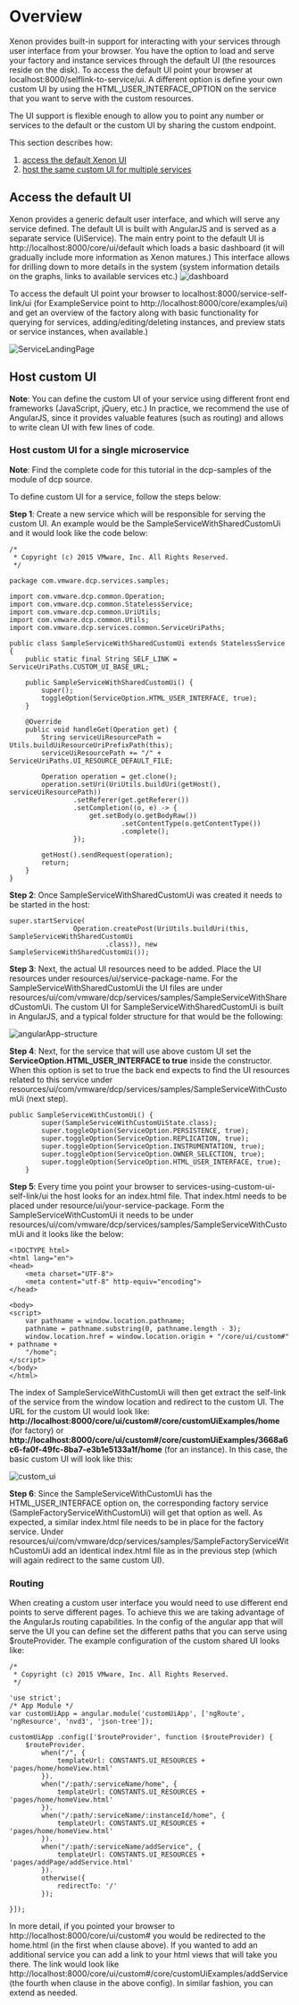 # Overview
Xenon provides built-in support for interacting with your services through user interface from your browser. You have the option to load and serve your factory and instance services through the default UI (the resources reside on the disk). To access the default UI point your browser at localhost:8000/selflink-to-service/ui. A different option is define your own custom UI by using the HTML_USER_INTERFACE_OPTION on the service that you want to serve with the custom resources. 

The UI support is flexible enough to allow you to point any number or services to the default or the custom UI by sharing the custom endpoint.

This section describes how:
1. [access the default Xenon UI](HostYourUi#access-the-default-ui)
2. [host the same custom UI for multiple services](HostYourUi#host-custom-ui-for-a-collection-of-micro-services)

## Access the default UI
Xenon provides a generic default user interface, and which will serve any service defined. The default UI is built with AngularJS and is served as a separate service (UiService). The main entry point to the default UI is http://localhost:8000/core/ui/default which loads a basic dashboard (it will gradually include more information as Xenon matures.) This interface allows for drilling down to more details in the system (system information details on the graphs, links to available services etc.)
![dashboard](./dashboard.png)


To access the default UI point your browser to localhost:8000/service-self-link/ui (for ExampleService point to http://localhost:8000/core/examples/ui) and get an overview of the factory along with basic functionality for querying for services, adding/editing/deleting instances, and preview stats or service instances, when available.)

![ServiceLandingPage](./ServiceLandingPage.png)

## Host custom UI 
**Note**: You can define the custom UI of your service using different front end frameworks (JavaScript, jQuery, etc.) In practice, we recommend the use of AngularJS, since it provides valuable features (such as routing) and allows to write clean UI with few lines of code.

### Host custom UI for a single microservice
**Note**: Find the complete code for this tutorial in the dcp-samples of the module of dcp source.  

To define custom UI for a service, follow the steps below:

**Step 1**: Create a new service which will be responsible for serving the custom UI. An example would be the SampleServiceWithSharedCustomUi and it would look like the code below:

```
/*
 * Copyright (c) 2015 VMware, Inc. All Rights Reserved.
 */

package com.vmware.dcp.services.samples;

import com.vmware.dcp.common.Operation;
import com.vmware.dcp.common.StatelessService;
import com.vmware.dcp.common.UriUtils;
import com.vmware.dcp.common.Utils;
import com.vmware.dcp.services.common.ServiceUriPaths;

public class SampleServiceWithSharedCustomUi extends StatelessService {
    public static final String SELF_LINK = ServiceUriPaths.CUSTOM_UI_BASE_URL;

    public SampleServiceWithSharedCustomUi() {
        super();
        toggleOption(ServiceOption.HTML_USER_INTERFACE, true);
    }

    @Override
    public void handleGet(Operation get) {
        String serviceUiResourcePath = Utils.buildUiResourceUriPrefixPath(this);
        serviceUiResourcePath += "/" + ServiceUriPaths.UI_RESOURCE_DEFAULT_FILE;

        Operation operation = get.clone();
        operation.setUri(UriUtils.buildUri(getHost(), serviceUiResourcePath))
                .setReferer(get.getReferer())
                .setCompletion((o, e) -> {
                    get.setBody(o.getBodyRaw())
                            .setContentType(o.getContentType())
                            .complete();
                });

        getHost().sendRequest(operation);
        return;
    }
}
``` 

**Step 2**: Once SampleServiceWithSharedCustomUi was created it needs to be started in the host:
```
super.startService(
                Operation.createPost(UriUtils.buildUri(this, SampleServiceWithSharedCustomUi
                        .class)), new SampleServiceWithSharedCustomUi());
```

**Step 3**: Next, the actual UI resources need to be added. Place the UI resources under resources/ui/service-package-name. For the SampleServiceWithSharedCustomUi the UI files are under resources/ui/com/vmware/dcp/services/samples/SampleServiceWithSharedCustomUi. 
The custom UI for SampleServiceWithSharedCustomUi is built in AngularJS, and a typical folder structure for that would be the following:

![angularApp-structure](./angularApp-structure.png)

**Step 4**: Next, for the service that will use above custom UI set the **ServiceOption.HTML_USER_INTERFACE to true** inside the constructor. When this option is set to true the back end expects to find the UI resources related to this service under resources/ui/com/vmware/dcp/services/samples/SampleServiceWithCustomUi (next step). 
```
public SampleServiceWithCustomUi() {
        super(SampleServiceWithCustomUiState.class);
        super.toggleOption(ServiceOption.PERSISTENCE, true);
        super.toggleOption(ServiceOption.REPLICATION, true);
        super.toggleOption(ServiceOption.INSTRUMENTATION, true);
        super.toggleOption(ServiceOption.OWNER_SELECTION, true);
        super.toggleOption(ServiceOption.HTML_USER_INTERFACE, true);
    }
```

**Step 5**: Every time you point your browser to services-using-custom-ui-self-link/ui the host looks for an index.html file. That index.html needs to be placed under resource/ui/your-service-package. Form the SampleServiceWithCustomUi it needs to be under resources/ui/com/vmware/dcp/services/samples/SampleServiceWithCustomUi and it looks like the below:
```
<!DOCTYPE html>
<html lang="en">
<head>
    <meta charset="UTF-8">
    <meta content="utf-8" http-equiv="encoding">
</head>

<body>
<script>
    var pathname = window.location.pathname;
    pathname = pathname.substring(0, pathname.length - 3);
    window.location.href = window.location.origin + "/core/ui/custom#" + pathname +
    "/home";
</script>
</body>
</html>
```

The index of SampleServiceWithCustomUi will then get extract the self-link of the service from the window location and redirect to the custom UI. The URL for the custom UI would look like: **http://localhost:8000/core/ui/custom#/core/customUiExamples/home** (for factory) or **http://localhost:8000/core/ui/custom#/core/customUiExamples/3668a6c6-fa0f-49fc-8ba7-e3b1e5133a1f/home** (for an instance). In this case, the basic custom UI will look like this: 

![custom_ui](./custom_ui.png)


**Step 6**: Since the SampleServiceWithCustomUi has the HTML_USER_INTERFACE option on, the corresponding factory service (SampleFactoryServiceWithCustomUi) will get that option as well. As expected, a similar index.html file needs to be in place for the factory service. Under resources/ui/com/vmware/dcp/services/samples/SampleFactoryServiceWithCustomUi add an identical index.html file as in the previous step (which will again redirect to the same custom UI). 


### Routing
When creating a custom user interface you would need to use different end points to serve different pages. To achieve this we are taking advantage of the AngularJs routing capabilities. In the config of the angular app that will serve the UI you can define set the different paths that you can serve using $routeProvider. The example configuration of the custom shared UI looks like:
```
/*
 * Copyright (c) 2015 VMware, Inc. All Rights Reserved.
 */

'use strict';
/* App Module */
var customUiApp = angular.module('customUiApp', ['ngRoute', 'ngResource', 'nvd3', 'json-tree']);

customUiApp .config(['$routeProvider', function ($routeProvider) {
    $routeProvider.
        when("/", {
            templateUrl: CONSTANTS.UI_RESOURCES + 'pages/home/homeView.html'
        }).
        when("/:path/:serviceName/home", {
            templateUrl: CONSTANTS.UI_RESOURCES + 'pages/home/homeView.html'
        }).
        when("/:path/:serviceName/:instanceId/home", {
            templateUrl: CONSTANTS.UI_RESOURCES + 'pages/home/homeView.html'
        }).
        when("/:path/:serviceName/addService", {
            templateUrl: CONSTANTS.UI_RESOURCES + 'pages/addPage/addService.html'
        }).
        otherwise({
            redirectTo: '/'
        });

}]);
``` 
In more detail, if you pointed your browser to http://localhost:8000/core/ui/custom# you would be redirected to the home.html (in the first when clause above). If you wanted to add an additional service you can add a link to your html views that will take you there. The link would look like http://localhost:8000/core/ui/custom#/core/customUiExamples/addService (the fourth when clause in the above config). In similar fashion, you can extend as needed.

